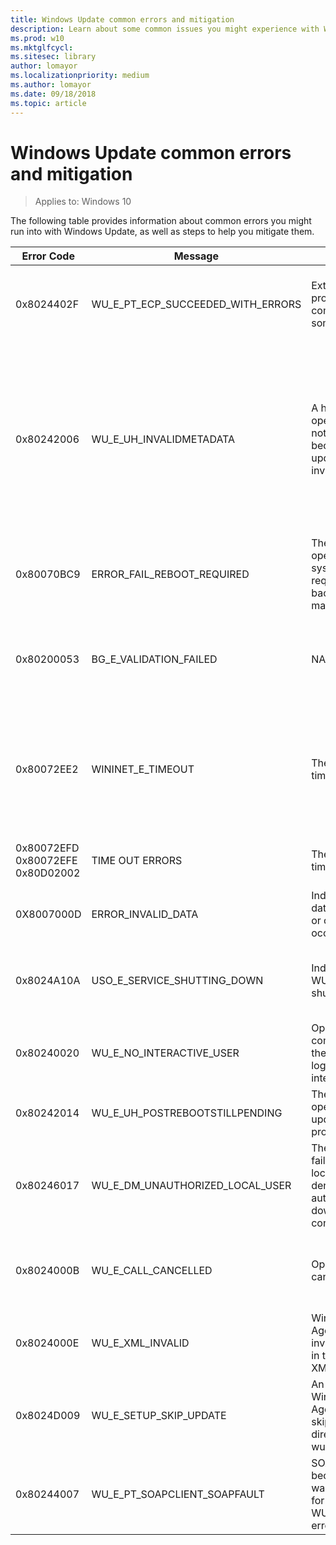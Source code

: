 ```yaml
---
title: Windows Update common errors and mitigation
description: Learn about some common issues you might experience with Windows Update
ms.prod: w10
ms.mktglfcycl: 
ms.sitesec: library
author: lomayor
ms.localizationpriority: medium
ms.author: lomayor
ms.date: 09/18/2018
ms.topic: article
---
```


# Windows Update common errors and mitigation

>Applies to: Windows 10

The following table provides information about common errors you might run into with Windows Update, as well as steps to help you mitigate them.

|Error Code|Message|Description|Mitigation|
|-|-|-|-| 
|0x8024402F|WU_E_PT_ECP_SUCCEEDED_WITH_ERRORS|External cab file processing completed with some errors|One of the reasons we see this issue is due to the design of a software called Lightspeed Rocket for Web filtering. <br>The IP addresses of the computers you want to get updates successfully on, should be added to the exceptions list of Lightspeed |
|0x80242006|WU_E_UH_INVALIDMETADATA|A handler operation could not be completed because the update contains invalid metadata.|Rename Software Redistribution Folder and attempt to download the updates again: <br>Rename the following folders to *.BAK: <br>- %systemroot%\system32\catroot2 <br><br>To do this, type the following commands at a command prompt. Press ENTER after you type each command.<br>- Ren %systemroot%\SoftwareDistribution\DataStore *.bak<br>- Ren %systemroot%\SoftwareDistribution\Download *.bak<br>Ren %systemroot%\system32\catroot2 *.bak |
|0x80070BC9|ERROR_FAIL_REBOOT_REQUIRED|The requested operation failed. A system reboot is required to roll back changes made.|Ensure that we do not have any policies that control the start behavior for the Windows Module Installer. This service should not be hardened to any start value and should be managed by the OS.|  
|0x80200053|BG_E_VALIDATION_FAILED|NA|Ensure that there is no Firewalls that filter downloads. The Firewall filtering may lead to invalid responses being received by the Windows Update Client.<br><br>If the issue still persists, run the [WU reset script](https://gallery.technet.microsoft.com/scriptcenter/Reset-Windows-Update-Agent-d824badc). |  
|0x80072EE2|WININET_E_TIMEOUT|The operation timed out|This error message can be caused if the computer isn't connected to Internet. To fix this issue, following these steps: make sure these URLs are not blocked: <br> http://*.update.microsoft.com<br>https://*.update.microsoft.com <br>http://download.windowsupdate.com  <br><br>Additionally , you can take a network trace and see what is timing out. <Refer to Firewall Troubleshooting scenario> |
|0x80072EFD <br>0x80072EFE <br>0x80D02002|TIME OUT ERRORS|The operation timed out|Make sure there are no firewall rules or proxy to block Microsoft download URLs. <br>Take a network monitor trace to understand better. <Refer to Firewall Troubleshooting scenario>| 
|0X8007000D|ERROR_INVALID_DATA|Indicates invalid data downloaded or corruption occurred.|Attempt to re-download the update and initiate installation. |
|0x8024A10A|USO_E_SERVICE_SHUTTING_DOWN|Indicates that the WU Service is shutting down.|This may happen due to a very long period of time of inactivity, a system hang leading to the service being idle and leading to the shutdown of the service. Ensure that the system remains active and the connections remain established to complete the upgrade. |
|0x80240020|WU_E_NO_INTERACTIVE_USER|Operation did not complete because there is no logged-on interactive user.|Please login to the system to initiate the installation and allow the system to be rebooted.  |
|0x80242014|WU_E_UH_POSTREBOOTSTILLPENDING|The post-reboot operation for the update is still in progress.|Some Windows Updates require the system to be restarted. Reboot the system to complete the installation of the Updates. |
|0x80246017|WU_E_DM_UNAUTHORIZED_LOCAL_USER|The download failed because the local user was denied authorization to download the content.|Ensure that the user attempting to download and install updates has been provided with sufficient privileges to install updates (Local Administrator).|
|0x8024000B|WU_E_CALL_CANCELLED|Operation was cancelled.|This indicates that the operation was cancelled by the user/service. You may also encounter this error when we are unable to filter the results. Run the [Decline Superseded PowerShell script](https://gallery.technet.microsoft.com/scriptcenter/Cleanup-WSUS-server-4424c9d6) to allow the filtering process to complete.| 
|0x8024000E|WU_E_XML_INVALID|Windows Update Agent found invalid information in the update's XML data.|Certain drivers contain additional metadata information in the update.xml, which could lead Orchestrator to understand it as invalid data. Ensure that you have the latest Windows Update Agent installed on the machine. | 
|0x8024D009|WU_E_SETUP_SKIP_UPDATE|An update to the Windows Update Agent was skipped due to a directive in the wuident.cab file.|You may encounter this error when WSUS is not sending the Self-update to the clients.<br><br>Review [KB920659](https://support.microsoft.com/help/920659/the-microsoft-windows-server-update-services-wsus-selfupdate-service-d) for instructions to resolve the issue.| 
|0x80244007|WU_E_PT_SOAPCLIENT_SOAPFAULT|SOAP client failed because there was a SOAP fault for reasons of WU_E_PT_SOAP_* error codes.|This issue occurs because Windows cannot renew the cookies for Windows Update.  <br><br>Review [KB2883975](https://support.microsoft.com/help/2883975/0x80244007-error-when-windows-tries-to-scan-for-updates-on-a-wsus-serv) for instructions to resolve the issue.| 
